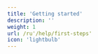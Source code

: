 ```yaml
---
title: 'Getting started'
description: ''
weight: 1
url: /ru'/help/first-steps'
icon: 'lightbulb'
---
```

